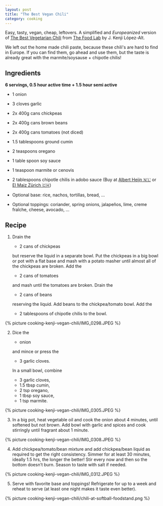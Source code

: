 ```yaml
---
layout: post
title: "The Best Vegan Chili"
category: cooking
---
```


Easy, tasty, vegan, cheap, leftovers. A simplified and *Europeanized* version of [The Best Vegetarian Chili](https://www.seriouseats.com/best-vegetarian-bean-chili) from [The Food Lab](https://www.goodreads.com/book/show/24861842-the-food-lab) by J. Kenji López-Alt.

We left out the home made chili paste, because these chili's are hard to find in Europe. If you can find them, go ahead and use them, but the taste is already great with the marmite/soysause + chipotle chilis!

## Ingredients

**6 servings, 0.5 hour active time + 1.5 hour semi active** 

- 1 onion
- 3 cloves garlic

- 2x 400g cans chickpeas 
- 2x 400g cans brown beans
- 2x 400g cans tomatoes (not diced)

- 1.5 tablespoons ground cumin
- 2 teaspoons oregano
- 1 table spoon soy sauce
- 1 teaspoon marmite or cenovis
- 2 tablespoons chipotle chilis in adobo sauce (Buy at [Albert Heijn 🇳🇱](https://www.ah.nl/producten/product/wi414999/la-morena-chipotle-peper-in-adobo-saus) or [El Maiz Zürich 🇨🇭](https://www.elmaiz.ch/))

- Optional base: rice, nachos, tortillas, bread, …
- Optional toppings: coriander, spring onions, jalapeños, lime, creme fraîche, cheese, avocado, …

## Recipe
1. Drain the 
   
   - 2 cans of chickpeas
    
    but reserve the liquid in a separate bowl. Put the chickpeas in a big bowl or pot with a flat base and mash with a potato masher until almost all of the chickpeas are broken. Add the 

    - 2 cans of tomatoes 

    and mash until the tomatoes are broken. Drain the 

    - 2 cans of beans 

    reserving the liquid. Add beans to the chickpea/tomato bowl. Add the 
 
	- 2 tablespoons of chipotle chilis to the bowl.

{% picture cooking-kenji-vegan-chili/IMG_0298.JPEG %}

2. Dice the 

   - onion 

   and mince or press the 

   - 3 garlic cloves. 

   In a small bowl, combine 

   - 3 garlic cloves, 
   - 1.5 tbsp cumin, 
   - 2 tsp oregano, 
   - 1 tbsp soy sauce, 
   - 1 tsp marmite.

{% picture cooking-kenji-vegan-chili/IMG_0305.JPEG %}

3. In a big pot, heat vegetable oil and cook the onion about 4 minutes, until softened but not brown. Add bowl with garlic and spices and cook stirringly until fragrant about 1 minute.

{% picture cooking-kenji-vegan-chili/IMG_0308.JPEG %}

4. Add chickpea/tomato/bean mixture and add chickpea/bean liquid as required to get the right consistency. Simmer for at least 30 minutes, ideally 1.5 hrs, the longer the better! Stir every now and then so the bottom doesn’t burn. Season to taste with salt if needed.

{% picture cooking-kenji-vegan-chili/IMG_0312.JPEG %}

5. Serve with favorite base and toppings! Refrigerate for up to a week and reheat to serve (at least one night makes it taste even better).

{% picture cooking-kenji-vegan-chili/chili-at-softball-foodstand.png %}

